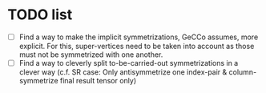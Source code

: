 # TODO list

- [ ] Find a way to make the implicit symmetrizations, GeCCo assumes, more explicit. For this, super-vertices need to be taken into account as those
  must not be symmetrized with one another.
- [ ] Find a way to cleverly split to-be-carried-out symmetrizations in a clever way (c.f. SR case: Only antisymmetrize one index-pair &
  column-symmetrize final result tensor only)
